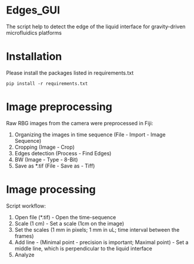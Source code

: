 # Edges_GUI

The script help to detect the edge of the liquid interface for gravity-driven microfluidics platforms

# Installation
Please install the packages listed in requirements.txt
```
pip install -r requirements.txt
```


# Image preprocessing
Raw RBG images from the camera were preprocessed in Fiji:
1. Organizing the images in time sequence (File - Import - Image Sequence)
2. Cropping (Image - Crop)
3. Edges detection (Process - Find Edges)
4. BW (Image - Type - 8-Bit)
5. Save as *.tif (File - Save as - Tiff) 
 
# Image processing
Script workflow:
1. Open file (*.tif) - Open the time-sequence
2. Scale (1 cm) - Set a scale (1cm on the image)
3. Set the scales (1 mm in pixels; 1 mm in uL; time interval between the frames)
4. Add line - (Minimal point - precision is important; Maximal point) - Set a middle line, which is perpendicular to the liquid interface
5. Analyze
